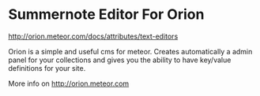 Summernote Editor For Orion
==========

http://orion.meteor.com/docs/attributes/text-editors

Orion is a simple and useful cms for meteor. 
Creates automatically a admin panel for 
your collections and gives you the ability 
to have key/value definitions for your site.

More info on http://orion.meteor.com
